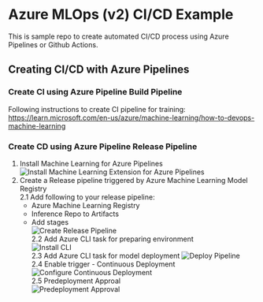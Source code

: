 # Azure MLOps (v2) CI/CD Example

This is sample repo to create automated CI/CD process using Azure Pipelines or Github Actions.

## Creating CI/CD with Azure Pipelines

### Create CI using Azure Pipeline Build Pipeline
Following instructions to create CI pipeline for training:
<https://learn.microsoft.com/en-us/azure/machine-learning/how-to-devops-machine-learning>

### Create CD using Azure Pipeline Release Pipeline
1. Install Machine Learning for Azure Pipelines
![Install Machine Learning Extension for Azure Pipelines](./images/Install_ML_Extension.jpg)
2. Create a Release pipeline triggered by Azure Machine Learning Model Registry<br/>
    2.1 Add following to your release pipeline:<br />
    - Azure Machine Learning Registry <br/>
    - Inference Repo to Artifacts <br/>
    - Add stages <br/>
![Create Release Pipeline](./images/Create_Release_Pipeline.jpg)    
    2.2 Add Azure CLI task for preparing environment <br/>
![Install CLI](./images/install_ML_cli.jpg)  
    2.3 Add Azure CLI task for model deployment
    ![Deploy Pipeline](./images/deploy_pipeline.jpg)  
    2.4 Enable trigger - Continuous Deployment
    ![Configure Continuous Deployment](./images/continous_deployment.jpg)  
    2.5 Predeployment Approal<br />
    ![Predeployment Approval](./images/predeploy_approval.jpg)  


